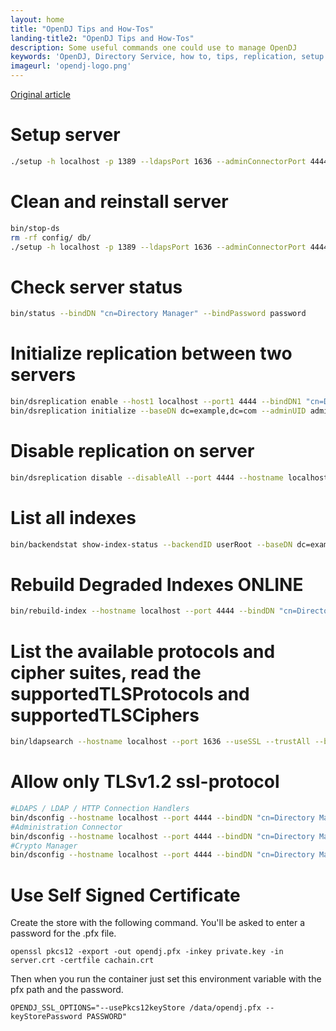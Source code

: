 ```yaml
---
layout: home
title: "OpenDJ Tips and How-Tos"
landing-title2: "OpenDJ Tips and How-Tos"
description: Some useful commands one could use to manage OpenDJ
keywords: 'OpenDJ, Directory Service, how to, tips, replication, setup'
imageurl: 'opendj-logo.png'
---
```


[Original article](https://github.com/OpenIdentityPlatform/OpenDJ/wiki/How-To)

# Setup server
```bash
./setup -h localhost -p 1389 --ldapsPort 1636 --adminConnectorPort 4444 --enableStartTLS --generateSelfSignedCertificate --rootUserDN "cn=Directory Manager" --rootUserPassword password --baseDN dc=example,dc=com --addBaseEntry --cli --acceptLicense --no-prompt
```

# Clean and reinstall server
```bash
bin/stop-ds
rm -rf config/ db/
./setup -h localhost -p 1389 --ldapsPort 1636 --adminConnectorPort 4444 --enableStartTLS --generateSelfSignedCertificate --rootUserDN "cn=Directory Manager" --rootUserPassword password --baseDN dc=example,dc=com --addBaseEntry --cli --acceptLicense --no-prompt
```

# Check server status
```bash
bin/status --bindDN "cn=Directory Manager" --bindPassword password
```

# Initialize replication between two servers
```bash
bin/dsreplication enable --host1 localhost --port1 4444 --bindDN1 "cn=Directory Manager" --bindPassword1 password --replicationPort1 2389 --host2 localhost --port2 4445 --bindDN2 "cn=Directory Manager" --bindPassword2 password --replicationPort2 2390 --adminUID admin --adminPassword password --baseDN dc=example,dc=com -X -n
bin/dsreplication initialize --baseDN dc=example,dc=com --adminUID admin --adminPassword password --hostSource localhost --portSource 4444 --hostDestination localhost --portDestination 4445 -X -n
```

# Disable replication on server
```bash
bin/dsreplication disable --disableAll --port 4444 --hostname localhost --bindDN "cn=Directory Manager" --adminPassword password --trustAll --no-prompt
```

# List all indexes
```bash
bin/backendstat show-index-status --backendID userRoot --baseDN dc=example,dc=com
```

# Rebuild Degraded Indexes ONLINE
```bash
bin/rebuild-index --hostname localhost --port 4444 --bindDN "cn=Directory Manager" --bindPassword password --baseDN dc=example,dc=com --rebuildDegraded --trustAll
```

# List the available protocols and cipher suites, read the supportedTLSProtocols and supportedTLSCiphers 
```bash
bin/ldapsearch --hostname localhost --port 1636 --useSSL --trustAll --baseDN "" --searchScope base "(objectclass=*)" supportedTLSCiphers supportedTLSProtocols
```

# Allow only TLSv1.2 ssl-protocol
```bash
#LDAPS / LDAP / HTTP Connection Handlers
bin/dsconfig --hostname localhost --port 4444 --bindDN "cn=Directory Manager" --bindPassword password set-connection-handler-prop --handler-name "LDAPS Connection Handler" --add ssl-protocol:TLSv1.2 --trustAll --no-prompt
#Administration Connector
bin/dsconfig --hostname localhost --port 4444 --bindDN "cn=Directory Manager" --bindPassword password set-administration-connector-prop --add ssl-protocol:TLSv1.2 --trustAll --no-prompt
#Crypto Manager
bin/dsconfig --hostname localhost --port 4444 --bindDN "cn=Directory Manager" --bindPassword password set-crypto-manager-prop --add ssl-protocol:TLSv1.2 --trustAll --no-prompt
```

# Use Self Signed Certificate 
Create the store with the following command. You'll be asked to enter a password for the .pfx file.
```
openssl pkcs12 -export -out opendj.pfx -inkey private.key -in server.crt -certfile cachain.crt
```
Then when you run the container just set this environment variable with the pfx path and the password.
```
OPENDJ_SSL_OPTIONS="--usePkcs12keyStore /data/opendj.pfx --keyStorePassword PASSWORD"
```